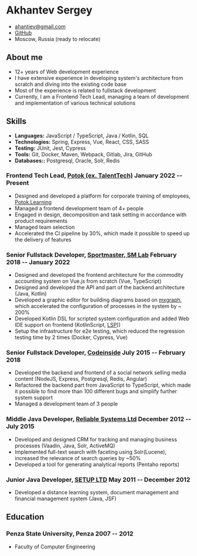 # Akhantev Sergey

- <ahantiev@gmail.com>
- [GitHub](https://github.com/ushibo)
- Moscow, Russia (ready to relocate)

## About me
- 12+ years of Web development experience
- I have extensive experience in developing system's architecture from scratch and diving into the existing code base
- Most of the experience is related to fullstack development
- Currently, I am a Frontend Tech Lead, managing a team of development and implementation of various technical solutions

## Skills

- <b>Languages:</b> JavaScript / TypeScript, Java / Kotlin, SQL
- <b>Technologies:</b> Spring, Express, Vue, React, CSS, SASS
- <b>Testing:</b> JUnit, Jest, Cypress
- <b>Tools:</b> Git, Docker, Maven, Webpack, Gitlab, Jira, GitHub
- <b>Databases::</b> Postgresql, Oracle, Solr, Redis

### <span>Frontend Tech Lead, <a href="https://potok.io/">Potok (ex. TalentTech)</a></span> <span>January 2022 -- Present</span>

- Designed and developed a platform for corporate training of employees, <a href="https://potok.io/learning/">Potok.Learning</a>
- Managed a frontend development team of 4+ people
- Engaged in design, decomposition and task setting in accordance with product requirements
- Managed team selection
- Accelerated the CI pipeline by 30%, which made it possible to speed up the delivery of features

### <span>Senior Fullstack Developer, <a href="https://www.sportmaster.ru/">Sportmaster, SM Lab</a></span> <span>February 2018 -- January 2022</span>

- Designed and developed the frontend architecture for the commodity accounting system on Vue.js from scratch (Vue, TypeScript)
- Designed and developed the API and part of the backend architecture (Java, Kotlin)
- Developed a graphic editor for building diagrams based on <a href="https://jgraph.github.io/mxgraph/">mxgraph</a>, which accelerated the configuration of processes in the system by ~ 200%
- Developed Kotlin DSL for scripted system configuration and added Web IDE support on frontend (KotlinScript, <a href="https://en.wikipedia.org/wiki/Language_Server_Protocol">LSP</a>))
- Setup the infrastructure for e2e testing, which reduced the regression testing time by 2 times (Docker, Cypress, Vue)

### <span>Senior Fullstack Developer, <a href="https://codeinside.ru/">Codeinside</a></span> <span>July 2015 -- February 2018</span>

- Developed the backend and frontend of a social network selling media content  (NodeJS, Express, Postgresql, Redis, Angular)
- Refactored the backend part from JavaScript to TypeScript, which made it possible to find more than 100 different bugs and simplify further system support
- Managed a development team of 3 people


### <span>Middle Java Developer, <a href="https://relsys.tech/">Reliable Systems Ltd</a></span> <span>December 2012 -- July 2015</span>

- Developed and designed CRM for tracking and managing business processes (Vaadin, Java, Solr, ActiveMQ)
- Implemented full-text search with faceting using Solr(Lucene), increased the relevance of search queries by ~50%
- Developed a tool for generating analytical reports (Pentaho reports)

### <span>Junior Java Developer, <a href="http://setupit.org/">SETUP LTD</a> </span> <span>May 2011 -- December 2012</span>

- Developed a distance learning system, document management and financial management system (Java, JSF)

## <span>Education</span>

### <span>Penza State University, Penza</span> <span>2007 -- 2012</span>

- Faculty of Computer Engineering
